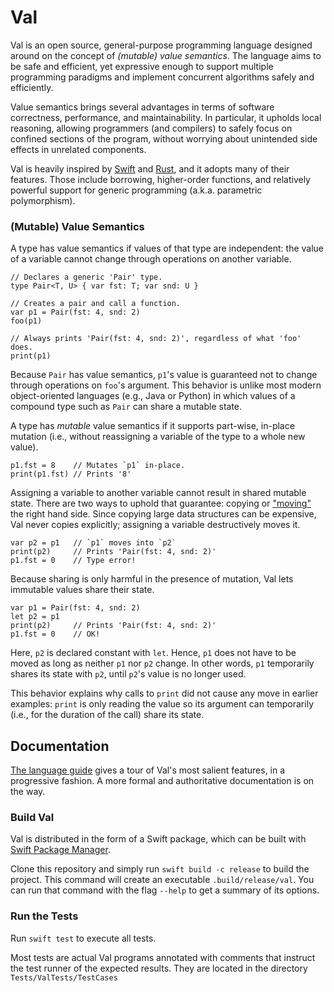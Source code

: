 # Val

Val is an open source, general-purpose programming language designed around on the concept of _(mutable) value semantics_.
The language aims to be safe and efficient, yet expressive enough to support multiple programming paradigms and implement concurrent algorithms safely and efficiently.

Value semantics brings several advantages in terms of software correctness, performance, and maintainability.
In particular, it upholds local reasoning, allowing programmers (and compilers) to safely focus on confined sections of the program, without worrying about unintended side effects in unrelated components.

Val is heavily inspired by [Swift](https://swift.org) and [Rust](https://www.rust-lang.org), and 
it adopts many of their features.
Those include borrowing, higher-order functions, and relatively powerful support for generic programming (a.k.a. parametric polymorphism).

### (Mutable) Value Semantics

A type has value semantics if values of that type are independent: the value of a variable cannot change through operations on another variable.

```val
// Declares a generic 'Pair' type.
type Pair<T, U> { var fst: T; var snd: U }

// Creates a pair and call a function.
var p1 = Pair(fst: 4, snd: 2)
foo(p1)

// Always prints 'Pair(fst: 4, snd: 2)', regardless of what 'foo' does.
print(p1)
```

Because `Pair` has value semantics, `p1`'s value is guaranteed not to change through operations on `foo`'s argument.
This behavior is unlike most modern object-oriented languages (e.g., Java or Python) in which values of a compound type such as `Pair` can share a mutable state.

A type has _mutable_ value semantics if it supports part-wise, in-place mutation (i.e., without reassigning a variable of the type to a whole new value).

```val
p1.fst = 8    // Mutates `p1` in-place.
print(p1.fst) // Prints '8'
```

Assigning a variable to another variable cannot result in shared mutable state.
There are two ways to uphold that guarantee: copying or ["moving"](https://doc.rust-lang.org/rust-by-example/scope/move.html) the right hand side.
Since copying large data structures can be expensive, Val never copies explicitly; assigning a variable destructively moves it.

```val
var p2 = p1   // `p1` moves into `p2`
print(p2)     // Prints 'Pair(fst: 4, snd: 2)'
p1.fst = 0    // Type error!
```

Because sharing is only harmful in the presence of mutation, Val lets immutable values share their state.

```val
var p1 = Pair(fst: 4, snd: 2)
let p2 = p1
print(p2)     // Prints 'Pair(fst: 4, snd: 2)'
p1.fst = 0    // OK!
```

Here, `p2` is declared constant with `let`.
Hence, `p1` does not have to be moved as long as neither `p1` nor `p2` change.
In other words, `p1` temporarily shares its state with `p2`, until `p2`'s value is no longer used.

This behavior explains why calls to `print` did not cause any move in earlier examples: `print` is only reading the value so its argument can temporarily (i.e., for the duration of the call) share its state.

## Documentation

[The language guide](https://github.com/val-lang/val/wiki/Val's-Language-Guide) gives a tour of Val's most salient features, in a progressive fashion.
A more formal and authoritative documentation is on the way.

### Build Val

Val is distributed in the form of a Swift package, which can be built with [Swift Package Manager](https://www.swift.org/package-manager/).

Clone this repository and simply run `swift build -c release` to build the project.
This command will create an executable `.build/release/val`.
You can run that command with the flag `--help` to get a summary of its options.

### Run the Tests

Run `swift test` to execute all tests.

Most tests are actual Val programs annotated with comments that instruct the test runner of the expected results.
They are located in the directory `Tests/ValTests/TestCases`
